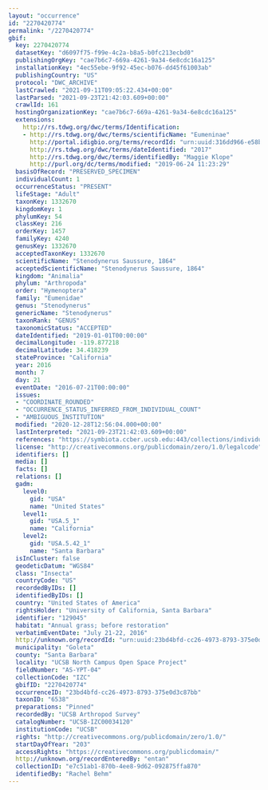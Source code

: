 ```yaml
---
layout: "occurrence"
id: "2270420774"
permalink: "/2270420774"
gbif:
  key: 2270420774
  datasetKey: "d6097f75-f99e-4c2a-b8a5-b0fc213ecbd0"
  publishingOrgKey: "cae7b6c7-669a-4261-9a34-6e8cdc16a125"
  installationKey: "4ec55ebe-9f92-45ec-b076-dd45f61003ab"
  publishingCountry: "US"
  protocol: "DWC_ARCHIVE"
  lastCrawled: "2021-09-11T09:05:22.434+00:00"
  lastParsed: "2021-09-23T21:42:03.609+00:00"
  crawlId: 161
  hostingOrganizationKey: "cae7b6c7-669a-4261-9a34-6e8cdc16a125"
  extensions:
    http://rs.tdwg.org/dwc/terms/Identification:
    - http://rs.tdwg.org/dwc/terms/scientificName: "Eumeninae"
      http://portal.idigbio.org/terms/recordId: "urn:uuid:316dd966-e58b-4a9e-9db8-cd7a1feeaebf"
      http://rs.tdwg.org/dwc/terms/dateIdentified: "2017"
      http://rs.tdwg.org/dwc/terms/identifiedBy: "Maggie Klope"
      http://purl.org/dc/terms/modified: "2019-06-24 11:23:29"
  basisOfRecord: "PRESERVED_SPECIMEN"
  individualCount: 1
  occurrenceStatus: "PRESENT"
  lifeStage: "Adult"
  taxonKey: 1332670
  kingdomKey: 1
  phylumKey: 54
  classKey: 216
  orderKey: 1457
  familyKey: 4240
  genusKey: 1332670
  acceptedTaxonKey: 1332670
  scientificName: "Stenodynerus Saussure, 1864"
  acceptedScientificName: "Stenodynerus Saussure, 1864"
  kingdom: "Animalia"
  phylum: "Arthropoda"
  order: "Hymenoptera"
  family: "Eumenidae"
  genus: "Stenodynerus"
  genericName: "Stenodynerus"
  taxonRank: "GENUS"
  taxonomicStatus: "ACCEPTED"
  dateIdentified: "2019-01-01T00:00:00"
  decimalLongitude: -119.877218
  decimalLatitude: 34.418239
  stateProvince: "California"
  year: 2016
  month: 7
  day: 21
  eventDate: "2016-07-21T00:00:00"
  issues:
  - "COORDINATE_ROUNDED"
  - "OCCURRENCE_STATUS_INFERRED_FROM_INDIVIDUAL_COUNT"
  - "AMBIGUOUS_INSTITUTION"
  modified: "2020-12-28T12:56:04.000+00:00"
  lastInterpreted: "2021-09-23T21:42:03.609+00:00"
  references: "https://symbiota.ccber.ucsb.edu:443/collections/individual/index.php?occid=129045"
  license: "http://creativecommons.org/publicdomain/zero/1.0/legalcode"
  identifiers: []
  media: []
  facts: []
  relations: []
  gadm:
    level0:
      gid: "USA"
      name: "United States"
    level1:
      gid: "USA.5_1"
      name: "California"
    level2:
      gid: "USA.5.42_1"
      name: "Santa Barbara"
  isInCluster: false
  geodeticDatum: "WGS84"
  class: "Insecta"
  countryCode: "US"
  recordedByIDs: []
  identifiedByIDs: []
  country: "United States of America"
  rightsHolder: "University of California, Santa Barbara"
  identifier: "129045"
  habitat: "Annual grass; before restoration"
  verbatimEventDate: "July 21-22, 2016"
  http://unknown.org/recordId: "urn:uuid:23bd4bfd-cc26-4973-8793-375e0d3c87bb"
  municipality: "Goleta"
  county: "Santa Barbara"
  locality: "UCSB North Campus Open Space Project"
  fieldNumber: "AS-YPT-04"
  collectionCode: "IZC"
  gbifID: "2270420774"
  occurrenceID: "23bd4bfd-cc26-4973-8793-375e0d3c87bb"
  taxonID: "6538"
  preparations: "Pinned"
  recordedBy: "UCSB Arthropod Survey"
  catalogNumber: "UCSB-IZC00034120"
  institutionCode: "UCSB"
  rights: "http://creativecommons.org/publicdomain/zero/1.0/"
  startDayOfYear: "203"
  accessRights: "https://creativecommons.org/publicdomain/"
  http://unknown.org/recordEnteredBy: "entan"
  collectionID: "e7c51ab1-870b-4ee8-9d62-092875ffa870"
  identifiedBy: "Rachel Behm"
---
```

